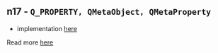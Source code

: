 ## n17 - `Q_PROPERTY, QMetaObject, QMetaProperty`

- implementation [here](./main.cpp)

Read more [here](https://doc.qt.io/qt-6/properties.html)